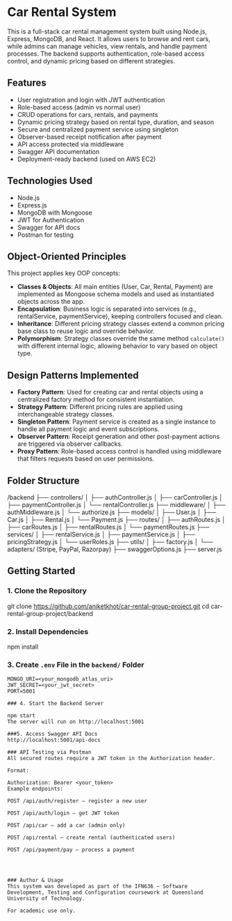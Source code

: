 # Car Rental System

This is a full-stack car rental management system built using Node.js, Express, MongoDB, and React. It allows users to browse and rent cars, while admins can manage vehicles, view rentals, and handle payment processes. The backend supports authentication, role-based access control, and dynamic pricing based on different strategies.

## Features

- User registration and login with JWT authentication
- Role-based access (admin vs normal user)
- CRUD operations for cars, rentals, and payments
- Dynamic pricing strategy based on rental type, duration, and season
- Secure and centralized payment service using singleton
- Observer-based receipt notification after payment
- API access protected via middleware
- Swagger API documentation
- Deployment-ready backend (used on AWS EC2)

## Technologies Used

- Node.js
- Express.js
- MongoDB with Mongoose
- JWT for Authentication
- Swagger for API docs
- Postman for testing

## Object-Oriented Principles

This project applies key OOP concepts:

- **Classes & Objects**: All main entities (User, Car, Rental, Payment) are implemented as Mongoose schema models and used as instantiated objects across the app.
- **Encapsulation**: Business logic is separated into services (e.g., rentalService, paymentService), keeping controllers focused and clean.
- **Inheritance**: Different pricing strategy classes extend a common pricing base class to reuse logic and override behavior.
- **Polymorphism**: Strategy classes override the same method `calculate()` with different internal logic, allowing behavior to vary based on object type.

## Design Patterns Implemented

- **Factory Pattern**: Used for creating car and rental objects using a centralized factory method for consistent instantiation.
- **Strategy Pattern**: Different pricing rules are applied using interchangeable strategy classes.
- **Singleton Pattern**: Payment service is created as a single instance to handle all payment logic and event subscriptions.
- **Observer Pattern**: Receipt generation and other post-payment actions are triggered via observer callbacks.
- **Proxy Pattern**: Role-based access control is handled using middleware that filters requests based on user permissions.

## Folder Structure

/backend
├── controllers/
│ ├── authController.js
│ ├── carController.js
│ ├── paymentController.js
│ └── rentalController.js
├── middleware/
│ ├── authMiddleware.js
│ └── authorize.js
├── models/
│ ├── User.js
│ ├── Car.js
│ ├── Rental.js
│ └── Payment.js
├── routes/
│ ├── authRoutes.js
│ ├── carRoutes.js
│ ├── rentalRoutes.js
│ └── paymentRoutes.js
├── services/
│ ├── rentalService.js
│ ├── paymentService.js
│ ├── pricingStrategy.js
│ └── userRoles.js
├── utils/
│ ├── factory.js
│ └── adapters/ (Stripe, PayPal, Razorpay)
├── swaggerOptions.js
├── server.js


## Getting Started

### 1. Clone the Repository

  git clone https://github.com/aniketkhot/car-rental-group-project.git
  cd car-rental-group-project/backend


### 2. Install Dependencies


  npm install

  
### 3. Create `.env` File in the `backend/` Folder

```env
MONGO_URI=<your_mongodb_atlas_uri>
JWT_SECRET=<your_jwt_secret>
PORT=5001

### 4. Start the Backend Server

npm start
The server will run on http://localhost:5001

###5. Access Swagger API Docs
http://localhost:5001/api-docs

### API Testing via Postman
All secured routes require a JWT token in the Authorization header.

Format:

Authorization: Bearer <your_token>
Example endpoints:

POST /api/auth/register – register a new user

POST /api/auth/login – get JWT token

POST /api/car – add a car (admin only)

POST /api/rental – create rental (authenticated users)

POST /api/payment/pay – process a payment




### Author & Usage
This system was developed as part of the IFN636 – Software Development, Testing and Configuration coursework at Queensland University of Technology.

For academic use only. 